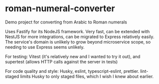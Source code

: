 # roman-numeral-converter
Demo project for converting from Arabic to Roman numerals

Uses Fastify for its NodeJS framework.  Very fast, can be extended with NestJS for more integrations, can be migrated to Express relatively easily.  The service's domain is unlikely to grow beyond microservice scope, so needing to use Express seems unlikely.

For testing: Vitest (it's relatively new and I wanted to try it out), and supertest (allows HTTP calls against the server in tests)

For code quality and style: Husky, eslint, typescript-eslint, prettier.  lint-staged limits Husky to only staged files, which I wish I knew about earlier.